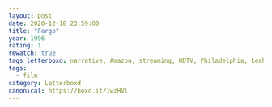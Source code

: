 ```yaml
---
layout: post 
date: 2020-12-18 23:59:00
title: "Fargo"
year: 1996
rating: 1
rewatch: true
tags_letterboxd: narrative, Amazon, streaming, HDTV, Philadelphia, Leah
tags:
  - film
category: Letterboxd
canonical: https://boxd.it/1wzHVl
---
```

